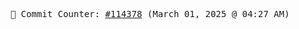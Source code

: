 <p align="center">
    <samp>
        📮 Commit Counter: <a href="https://github.com/Javascript-void0/Javascript-void0/commits/main">#114378</a> (March 01, 2025 @ 04:27 AM)
    </samp>
</p>